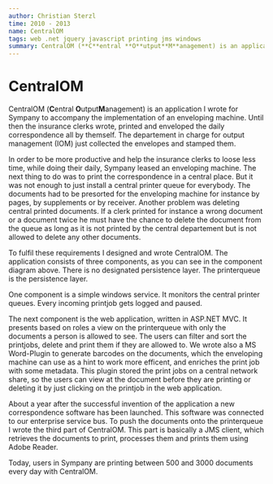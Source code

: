 ```yaml
---
author: Christian Sterzl
time: 2010 - 2013
name: CentralOM
tags: web .net jquery javascript printing jms windows
summary: CentralOM (**C**entral **O**utput**M**anagement) is an application to monitor one or more printer queues on a windows system. A web interface enables users to watch the progress of their printjobs, which are printed and enveloped in a central place. Furthermore a JMS client handles the printing of documents created by the company's correspondence solution.
---
```


# CentralOM


<carousel>
  <carousel-item ng-attr-src="/assets/projects/centralom/webui.png"></carousel-item>
  <carousel-item ng-attr-src="/assets/projects/centralom/cmp.png"></carousel-item>
</carousel>


CentralOM (**C**entral **O**utput**M**anagement) is an application I wrote for Sympany to accompany the implementation of an enveloping machine. Until then the insurance clerks wrote, printed and enveloped the daily correspondence all by themself. The departement in charge for output management (IOM) just collected the envelopes and stamped them.

In order to be more productive and help the insurance clerks to loose less time, while doing their daily, Sympany leased an enveloping machine. The next thing to do was to print the correspondence in a central place. But it was not enough to just install a central printer queue for everybody. The documents had to be presorted for the enveloping machine for instance by pages, by supplements or by receiver. Another problem was deleting central printed documents. If a clerk printed for instance a wrong document or a document twice he must have the chance to delete the document from the queue as long as it is not printed by the central departement but is not allowed to delete any other documents.

To fulfil these requirements I designed and wrote CentralOM. The application consists of three components, as you can see in the component diagram above. There is no designated persistence layer. The printerqueue is the persistence layer.

One component is a simple windows service. It monitors the central printer queues. Every incoming printjob gets logged and paused.

The next component is the web application, written in ASP.NET MVC. It presents based on roles a view on the printerqueue with only the documents a person is allowed to see. The users can filter and sort the printjobs, delete and print them if they are allowed to. We wrote also a MS Word-Plugin to generate barcodes on the documents, which the enveloping machine can use as a hint to work more efficent, and enriches the print job with some metadata. This plugin stored the print jobs on a central network share, so the users can view at the document before they are printing or deleting it by just clicking on the printjob in the web application.

About a year after the successful invention of the application a new correspondence software has been launched. This software was connected to our enterprise service bus. To push the documents onto the printerqueue I wrote the third part of CentralOM. This part is basically a JMS client, which retrieves the documents to print, processes them and prints them using Adobe Reader.

Today, users in Sympany are printing between 500 and 3000 documents every day with CentralOM.
